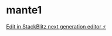 # mante1

[Edit in StackBlitz next generation editor ⚡️](https://stackblitz.com/~/github.com/emedranop/mante1)